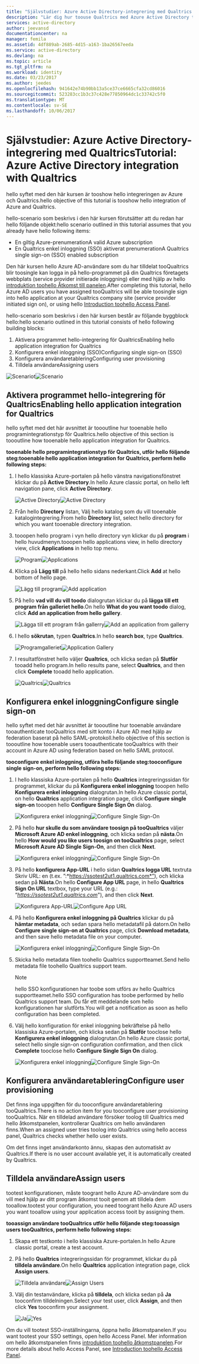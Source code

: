 ```yaml
---
title: "Självstudier: Azure Active Directory-integrering med Qualtrics | Microsoft Docs"
description: "Lär dig hur toouse Qualtrics med Azure Active Directory tooenable enkel inloggning, Automatisk etablering och mycket mer!"
services: active-directory
author: jeevansd
documentationcenter: na
manager: femila
ms.assetid: 4df889ab-2685-4d15-a163-1ba26567eeda
ms.service: active-directory
ms.devlang: na
ms.topic: article
ms.tgt_pltfrm: na
ms.workload: identity
ms.date: 03/23/2017
ms.author: jeedes
ms.openlocfilehash: 941642e74b90bb13a5ce37ce6665cfa32cd86016
ms.sourcegitcommit: 523283cc1b3c37c428e77850964dc1c33742c5f0
ms.translationtype: MT
ms.contentlocale: sv-SE
ms.lasthandoff: 10/06/2017
---
```

# <a name="tutorial-azure-active-directory-integration-with-qualtrics"></a><span data-ttu-id="0f66e-103">Självstudier: Azure Active Directory-integrering med Qualtrics</span><span class="sxs-lookup"><span data-stu-id="0f66e-103">Tutorial: Azure Active Directory integration with Qualtrics</span></span>
<span data-ttu-id="0f66e-104">hello syftet med den här kursen är tooshow hello integreringen av Azure och Qualtrics.</span><span class="sxs-lookup"><span data-stu-id="0f66e-104">hello objective of this tutorial is tooshow hello integration of Azure and Qualtrics.</span></span>  

<span data-ttu-id="0f66e-105">hello-scenario som beskrivs i den här kursen förutsätter att du redan har hello följande objekt:</span><span class="sxs-lookup"><span data-stu-id="0f66e-105">hello scenario outlined in this tutorial assumes that you already have hello following items:</span></span>

* <span data-ttu-id="0f66e-106">En giltig Azure-prenumeration</span><span class="sxs-lookup"><span data-stu-id="0f66e-106">A valid Azure subscription</span></span>
* <span data-ttu-id="0f66e-107">En Qualtrics enkel inloggning (SSO) aktiverat prenumeration</span><span class="sxs-lookup"><span data-stu-id="0f66e-107">A Qualtrics single sign-on (SSO) enabled subscription</span></span>

<span data-ttu-id="0f66e-108">Den här kursen hello Azure AD-användare som du har tilldelat tooQualtrics blir toosingle kan logga in på hello-programmet på din Qualtrics företagets webbplats (service provider initierade inloggning) eller med hjälp av hello [introduktion toohello Åtkomst till panelen](active-directory-saas-access-panel-introduction.md).</span><span class="sxs-lookup"><span data-stu-id="0f66e-108">After completing this tutorial, hello Azure AD users you have assigned tooQualtrics will be able toosingle sign into hello application at your Qualtrics company site (service provider initiated sign on), or using hello [Introduction toohello Access Panel](active-directory-saas-access-panel-introduction.md).</span></span>

<span data-ttu-id="0f66e-109">hello-scenario som beskrivs i den här kursen består av följande byggblock hello:</span><span class="sxs-lookup"><span data-stu-id="0f66e-109">hello scenario outlined in this tutorial consists of hello following building blocks:</span></span>

1. <span data-ttu-id="0f66e-110">Aktivera programmet hello-integrering för Qualtrics</span><span class="sxs-lookup"><span data-stu-id="0f66e-110">Enabling hello application integration for Qualtrics</span></span>
2. <span data-ttu-id="0f66e-111">Konfigurera enkel inloggning (SSO)</span><span class="sxs-lookup"><span data-stu-id="0f66e-111">Configuring single sign-on (SSO)</span></span>
3. <span data-ttu-id="0f66e-112">Konfigurera användaretablering</span><span class="sxs-lookup"><span data-stu-id="0f66e-112">Configuring user provisioning</span></span>
4. <span data-ttu-id="0f66e-113">Tilldela användare</span><span class="sxs-lookup"><span data-stu-id="0f66e-113">Assigning users</span></span>

<span data-ttu-id="0f66e-114">![Scenariot](./media/active-directory-saas-qualtrics-tutorial/IC789542.png "Scenario")</span><span class="sxs-lookup"><span data-stu-id="0f66e-114">![Scenario](./media/active-directory-saas-qualtrics-tutorial/IC789542.png "Scenario")</span></span>

## <a name="enabling-hello-application-integration-for-qualtrics"></a><span data-ttu-id="0f66e-115">Aktivera programmet hello-integrering för Qualtrics</span><span class="sxs-lookup"><span data-stu-id="0f66e-115">Enabling hello application integration for Qualtrics</span></span>
<span data-ttu-id="0f66e-116">hello syftet med det här avsnittet är toooutline hur tooenable hello programintegrationstyp för Qualtrics.</span><span class="sxs-lookup"><span data-stu-id="0f66e-116">hello objective of this section is toooutline how tooenable hello application integration for Qualtrics.</span></span>

<span data-ttu-id="0f66e-117">**tooenable hello programintegrationstyp för Qualtrics, utför hello följande steg:**</span><span class="sxs-lookup"><span data-stu-id="0f66e-117">**tooenable hello application integration for Qualtrics, perform hello following steps:**</span></span>

1. <span data-ttu-id="0f66e-118">I hello klassiska Azure-portalen på hello vänstra navigationsfönstret klickar du på **Active Directory**.</span><span class="sxs-lookup"><span data-stu-id="0f66e-118">In hello Azure classic portal, on hello left navigation pane, click **Active Directory**.</span></span>
   
   <span data-ttu-id="0f66e-119">![Active Directory](./media/active-directory-saas-qualtrics-tutorial/IC700993.png "Active Directory")</span><span class="sxs-lookup"><span data-stu-id="0f66e-119">![Active Directory](./media/active-directory-saas-qualtrics-tutorial/IC700993.png "Active Directory")</span></span>
2. <span data-ttu-id="0f66e-120">Från hello **Directory** listan, Välj hello katalog som du vill tooenable katalogintegrering.</span><span class="sxs-lookup"><span data-stu-id="0f66e-120">From hello **Directory** list, select hello directory for which you want tooenable directory integration.</span></span>
3. <span data-ttu-id="0f66e-121">tooopen hello program i vyn hello directory vyn klickar du på **program** i hello huvudmenyn.</span><span class="sxs-lookup"><span data-stu-id="0f66e-121">tooopen hello applications view, in hello directory view, click **Applications** in hello top menu.</span></span>
   
   <span data-ttu-id="0f66e-122">![Program](./media/active-directory-saas-qualtrics-tutorial/IC700994.png "program")</span><span class="sxs-lookup"><span data-stu-id="0f66e-122">![Applications](./media/active-directory-saas-qualtrics-tutorial/IC700994.png "Applications")</span></span>
4. <span data-ttu-id="0f66e-123">Klicka på **Lägg till** på hello hello sidans nederkant.</span><span class="sxs-lookup"><span data-stu-id="0f66e-123">Click **Add** at hello bottom of hello page.</span></span>
   
   <span data-ttu-id="0f66e-124">![Lägg till program](./media/active-directory-saas-qualtrics-tutorial/IC749321.png "lägga till program")</span><span class="sxs-lookup"><span data-stu-id="0f66e-124">![Add application](./media/active-directory-saas-qualtrics-tutorial/IC749321.png "Add application")</span></span>
5. <span data-ttu-id="0f66e-125">På hello **vad vill du vill toodo** dialogrutan klickar du på **lägga till ett program från galleriet hello**.</span><span class="sxs-lookup"><span data-stu-id="0f66e-125">On hello **What do you want toodo** dialog, click **Add an application from hello gallery**.</span></span>
   
   <span data-ttu-id="0f66e-126">![Lägga till ett program från gallerry](./media/active-directory-saas-qualtrics-tutorial/IC749322.png "lägga till ett program från gallerry")</span><span class="sxs-lookup"><span data-stu-id="0f66e-126">![Add an application from gallerry](./media/active-directory-saas-qualtrics-tutorial/IC749322.png "Add an application from gallerry")</span></span>
6. <span data-ttu-id="0f66e-127">I hello **sökrutan**, typen **Qualtrics**.</span><span class="sxs-lookup"><span data-stu-id="0f66e-127">In hello **search box**, type **Qualtrics**.</span></span>
   
   <span data-ttu-id="0f66e-128">![Programgalleriet](./media/active-directory-saas-qualtrics-tutorial/IC789543.png "Programgalleriet")</span><span class="sxs-lookup"><span data-stu-id="0f66e-128">![Application Gallery](./media/active-directory-saas-qualtrics-tutorial/IC789543.png "Application Gallery")</span></span>
7. <span data-ttu-id="0f66e-129">I resultatfönstret hello väljer **Qualtrics**, och klicka sedan på **Slutför** tooadd hello program.</span><span class="sxs-lookup"><span data-stu-id="0f66e-129">In hello results pane, select **Qualtrics**, and then click **Complete** tooadd hello application.</span></span>
   
   <span data-ttu-id="0f66e-130">![Qualtrics](./media/active-directory-saas-qualtrics-tutorial/IC789544.png "Qualtrics")</span><span class="sxs-lookup"><span data-stu-id="0f66e-130">![Qualtrics](./media/active-directory-saas-qualtrics-tutorial/IC789544.png "Qualtrics")</span></span>
   
## <a name="configure-single-sign-on"></a><span data-ttu-id="0f66e-131">Konfigurera enkel inloggning</span><span class="sxs-lookup"><span data-stu-id="0f66e-131">Configure single sign-on</span></span>

<span data-ttu-id="0f66e-132">hello syftet med det här avsnittet är toooutline hur tooenable användare tooauthenticate tooQualtrics med sitt konto i Azure AD med hjälp av federation baserat på hello SAML-protokoll.</span><span class="sxs-lookup"><span data-stu-id="0f66e-132">hello objective of this section is toooutline how tooenable users tooauthenticate tooQualtrics with their account in Azure AD using federation based on hello SAML protocol.</span></span>

<span data-ttu-id="0f66e-133">**tooconfigure enkel inloggning, utföra hello följande steg:**</span><span class="sxs-lookup"><span data-stu-id="0f66e-133">**tooconfigure single sign-on, perform hello following steps:**</span></span>

1. <span data-ttu-id="0f66e-134">I hello klassiska Azure-portalen på hello **Qualtrics** integreringssidan för programmet, klickar du på **Konfigurera enkel inloggning** tooopen hello **Konfigurera enkel inloggning** dialogrutan.</span><span class="sxs-lookup"><span data-stu-id="0f66e-134">In hello Azure classic portal, on hello **Qualtrics** application integration page, click **Configure single sign-on** tooopen hello **Configure Single Sign On** dialog.</span></span>
   
   <span data-ttu-id="0f66e-135">![Konfigurera enkel inloggning](./media/active-directory-saas-qualtrics-tutorial/IC789545.png "Konfigurera enkel inloggning")</span><span class="sxs-lookup"><span data-stu-id="0f66e-135">![Configure Single Sign-On](./media/active-directory-saas-qualtrics-tutorial/IC789545.png "Configure Single Sign-On")</span></span>
2. <span data-ttu-id="0f66e-136">På hello **hur skulle du som användare toosign på tooQualtrics** väljer **Microsoft Azure AD enkel inloggning**, och klicka sedan på **nästa**.</span><span class="sxs-lookup"><span data-stu-id="0f66e-136">On hello **How would you like users toosign on tooQualtrics** page, select **Microsoft Azure AD Single Sign-On**, and then click **Next**.</span></span>
   
   <span data-ttu-id="0f66e-137">![Konfigurera enkel inloggning](./media/active-directory-saas-qualtrics-tutorial/IC789546.png "Konfigurera enkel inloggning")</span><span class="sxs-lookup"><span data-stu-id="0f66e-137">![Configure Single Sign-On](./media/active-directory-saas-qualtrics-tutorial/IC789546.png "Configure Single Sign-On")</span></span>
3. <span data-ttu-id="0f66e-138">På hello **konfigurera App-URL** i hello sidan **Qualtrics logga URL** textruta Skriv URL: en (t.ex. ”:*https://ssotest2ut1.qualtrics.com*”), och klicka sedan på **Nästa**.</span><span class="sxs-lookup"><span data-stu-id="0f66e-138">On hello **Configure App URL** page, in hello **Qualtrics Sign On URL** textbox, type your URL (e.g.: “*https://ssotest2ut1.qualtrics.com*"), and then click **Next**.</span></span>
   
   <span data-ttu-id="0f66e-139">![Konfigurera App-URL](./media/active-directory-saas-qualtrics-tutorial/IC789547.png "konfigurera App-URL")</span><span class="sxs-lookup"><span data-stu-id="0f66e-139">![Configure App URL](./media/active-directory-saas-qualtrics-tutorial/IC789547.png "Configure App URL")</span></span>
4. <span data-ttu-id="0f66e-140">På hello **Konfigurera enkel inloggning på Qualtrics** klickar du på **hämtar metadata**, och sedan spara hello metadatafil på datorn.</span><span class="sxs-lookup"><span data-stu-id="0f66e-140">On hello **Configure single sign-on at Qualtrics** page, click **Download metadata**, and then save hello metadata file on your computer.</span></span>
   
   <span data-ttu-id="0f66e-141">![Konfigurera enkel inloggning](./media/active-directory-saas-qualtrics-tutorial/IC789548.png "Konfigurera enkel inloggning")</span><span class="sxs-lookup"><span data-stu-id="0f66e-141">![Configure Single Sign-On](./media/active-directory-saas-qualtrics-tutorial/IC789548.png "Configure Single Sign-On")</span></span>
5. <span data-ttu-id="0f66e-142">Skicka hello metadata filen toohello Qualtrics supportteamet.</span><span class="sxs-lookup"><span data-stu-id="0f66e-142">Send hello metadata file toohello Qualtrics support team.</span></span>
   
   >[!NOTE]
   ><span data-ttu-id="0f66e-143">hello SSO konfigurationen har toobe som utförs av hello Qualtrics supportteamet.</span><span class="sxs-lookup"><span data-stu-id="0f66e-143">hello SSO configuration has toobe performed by hello Qualtrics support team.</span></span> <span data-ttu-id="0f66e-144">Du får ett meddelande som hello konfigurationen har slutförts.</span><span class="sxs-lookup"><span data-stu-id="0f66e-144">You will get a notification as soon as hello configuration has been completed.</span></span>
   > 
   > 
6. <span data-ttu-id="0f66e-145">Välj hello konfiguration för enkel inloggning bekräftelse på hello klassiska Azure-portalen, och klicka sedan på **Slutför** tooclose hello **Konfigurera enkel inloggning** dialogrutan.</span><span class="sxs-lookup"><span data-stu-id="0f66e-145">On hello Azure classic portal, select hello single sign-on configuration confirmation, and then click **Complete** tooclose hello **Configure Single Sign On** dialog.</span></span>
   
   <span data-ttu-id="0f66e-146">![Konfigurera enkel inloggning](./media/active-directory-saas-qualtrics-tutorial/IC789549.png "Konfigurera enkel inloggning")</span><span class="sxs-lookup"><span data-stu-id="0f66e-146">![Configure Single Sign-On](./media/active-directory-saas-qualtrics-tutorial/IC789549.png "Configure Single Sign-On")</span></span>
   
## <a name="configure-user-provisioning"></a><span data-ttu-id="0f66e-147">Konfigurera användaretablering</span><span class="sxs-lookup"><span data-stu-id="0f66e-147">Configure user provisioning</span></span>

<span data-ttu-id="0f66e-148">Det finns inga uppgiften för du tooconfigure användaretablering tooQualtrics.</span><span class="sxs-lookup"><span data-stu-id="0f66e-148">There is no action item for you tooconfigure user provisioning tooQualtrics.</span></span> <span data-ttu-id="0f66e-149">När en tilldelad användare försöker toolog till Qualtrics med hello åtkomstpanelen, kontrollerar Qualtrics om hello användaren finns.</span><span class="sxs-lookup"><span data-stu-id="0f66e-149">When an assigned user tries toolog into Qualtrics using hello access panel, Qualtrics checks whether hello user exists.</span></span>  

<span data-ttu-id="0f66e-150">Om det finns inget användarkonto ännu, skapas den automatiskt av Qualtrics.</span><span class="sxs-lookup"><span data-stu-id="0f66e-150">If there is no user account available yet, it is automatically created by Qualtrics.</span></span>

## <a name="assign-users"></a><span data-ttu-id="0f66e-151">Tilldela användare</span><span class="sxs-lookup"><span data-stu-id="0f66e-151">Assign users</span></span>
<span data-ttu-id="0f66e-152">tootest konfigurationen, måste toogrant hello Azure AD-användare som du vill med hjälp av ditt program åtkomst tooit genom att tilldela dem tooallow.</span><span class="sxs-lookup"><span data-stu-id="0f66e-152">tootest your configuration, you need toogrant hello Azure AD users you want tooallow using your application access tooit by assigning them.</span></span>

<span data-ttu-id="0f66e-153">**tooassign användare tooQualtrics utför hello följande steg:**</span><span class="sxs-lookup"><span data-stu-id="0f66e-153">**tooassign users tooQualtrics, perform hello following steps:**</span></span>

1. <span data-ttu-id="0f66e-154">Skapa ett testkonto i hello klassiska Azure-portalen.</span><span class="sxs-lookup"><span data-stu-id="0f66e-154">In hello Azure classic portal, create a test account.</span></span>
2. <span data-ttu-id="0f66e-155">På hello **Qualtrics** integreringssidan för programmet, klickar du på **tilldela användare**.</span><span class="sxs-lookup"><span data-stu-id="0f66e-155">On hello **Qualtrics** application integration page, click **Assign users**.</span></span>
   
   <span data-ttu-id="0f66e-156">![Tilldela användare](./media/active-directory-saas-qualtrics-tutorial/IC789550.png "tilldela användare")</span><span class="sxs-lookup"><span data-stu-id="0f66e-156">![Assign Users](./media/active-directory-saas-qualtrics-tutorial/IC789550.png "Assign Users")</span></span>
3. <span data-ttu-id="0f66e-157">Välj din testanvändare, klicka på **tilldela**, och klicka sedan på **Ja** tooconfirm tilldelningen.</span><span class="sxs-lookup"><span data-stu-id="0f66e-157">Select your test user, click **Assign**, and then click **Yes** tooconfirm your assignment.</span></span>
   
   <span data-ttu-id="0f66e-158">![Ja](./media/active-directory-saas-qualtrics-tutorial/IC767830.png "Ja")</span><span class="sxs-lookup"><span data-stu-id="0f66e-158">![Yes](./media/active-directory-saas-qualtrics-tutorial/IC767830.png "Yes")</span></span>

<span data-ttu-id="0f66e-159">Om du vill tootest SSO-inställningarna, öppna hello åtkomstpanelen.</span><span class="sxs-lookup"><span data-stu-id="0f66e-159">If you want tootest your SSO settings, open hello Access Panel.</span></span> <span data-ttu-id="0f66e-160">Mer information om hello åtkomstpanelen finns [introduktion toohello åtkomstpanelen](active-directory-saas-access-panel-introduction.md).</span><span class="sxs-lookup"><span data-stu-id="0f66e-160">For more details about hello Access Panel, see [Introduction toohello Access Panel](active-directory-saas-access-panel-introduction.md).</span></span>

